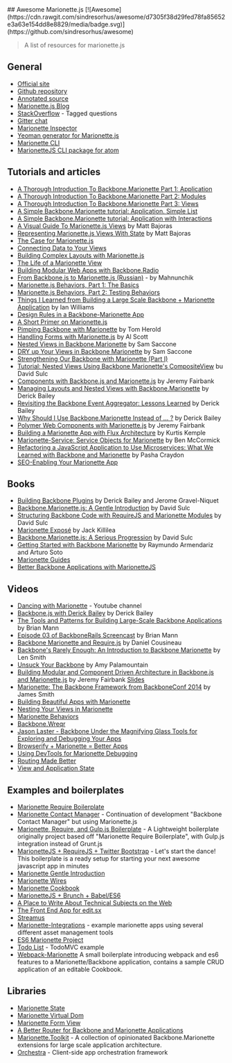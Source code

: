 <div class="github-widget" data-repo="sadcitizen/awesome-marionette"></div>
<script async src="https://pagead2.googlesyndication.com/pagead/js/adsbygoogle.js"></script><ins class="adsbygoogle" style="display:block" data-ad-client="ca-pub-6890694312814945" data-ad-slot="5473692530" data-ad-format="auto"  data-full-width-responsive="true"></ins><script>(adsbygoogle = window.adsbygoogle || []).push({});</script>
## Awesome Marionette.js [![Awesome](https://cdn.rawgit.com/sindresorhus/awesome/d7305f38d29fed78fa85652e3a63e154dd8e8829/media/badge.svg)](https://github.com/sindresorhus/awesome)

> A list of resources for marionette.js

## General

- [Official site](http://marionettejs.com/)
- [Github repository](https://github.com/marionettejs/backbone.marionette)
- [Annotated source](http://marionettejs.com/annotated-src/backbone.marionette)
- [Marionette.js Blog](http://blog.marionettejs.com/)
- [StackOverflow](http://stackoverflow.com/questions/tagged/marionette) - Tagged questions
- [Gitter chat](https://gitter.im/marionettejs/backbone.marionette)
- [Marionette Inspector](https://github.com/marionettejs/marionette.inspector)
- [Yeoman generator for Marionette.js](https://github.com/mrichard/generator-marionette)
- [Marionette CLI](https://github.com/denar90/marionette-cli)
- [MarionetteJS CLI package for atom](https://atom.io/packages/atom-marionettejs-cli)

## Tutorials and articles

- [A Thorough Introduction To Backbone.Marionette Part 1: Application](https://www.smashingmagazine.com/2013/02/introduction-backbone-marionette/)
- [A Thorough Introduction To Backbone.Marionette Part 2: Modules](https://www.smashingmagazine.com/2013/04/thorough-introduction-backbone-marionette-part-2-modules/)
- [A Thorough Introduction To Backbone.Marionette Part 3: Views](https://www.smashingmagazine.com/2014/06/thorough-introduction-backbone-marionette-part-3/)
- [A Simple Backbone.Marionette tutorial: Application. Simple List](http://davidsulc.com/blog/2012/05/06/tutorial-a-full-backbone-marionette-application-part-1/)
- [A Simple Backbone.Marionette tutorial: Application with Interactions](http://davidsulc.com/blog/2012/04/22/a-simple-backbone-marionette-tutorial-part-2/)
- [A Visual Guide To Marionette.js Views](http://www.artandlogic.com/blog/2013/03/a-visual-guide-to-marionette-js-views/) by Matt Bajoras
- [Representing Marionette.js Views With State](http://www.artandlogic.com/blog/2013/06/representing-marionette-js-views-with-state/) by Matt Bajoras
- [The Case for Marionette.js](http://benmccormick.org/2014/12/02/the-case-for-marionette-js/)
- [Connecting Data to Your Views](http://benmccormick.org/2014/12/10/marionette-explained-connecting-your-data-to-your-views/)
- [Building Complex Layouts with Marionette.js](http://benmccormick.org/2014/12/22/building-complex-layouts-with-marionette-js/)
- [The Life of a Marionette View](http://benmccormick.org/2015/01/05/marionette-view-life-cycles/)
- [Building Modular Web Apps with Backbone.Radio](http://benmccormick.org/2015/01/26/backbone-radio/)
- [From Backbone.js to Marionette.js (Russian)](http://habrahabr.ru/post/207730/) - by Mahnunchik
- [Marionette.js Behaviors, Part 1: The Basics](https://spin.atomicobject.com/2014/09/11/marionette-behaviors-overview/)
- [Marionette.js Behaviors, Part 2: Testing Behaviors](https://spin.atomicobject.com/2014/09/12/testing-marionette-js-behaviors/)
- [Things I Learned from Building a Large Scale Backbone + Marionette Application](http://authenticff.com/journal/building-large-scale-backbone-marionette-applications) by Ian Williams
- [Design Rules in a Backbone-Marionette App](http://cloudandcode.tumblr.com/post/98671637921/design-rules-in-a-backbone-marionette-app)
- [A Short Primer on Marionette.js](http://cloudandcode.tumblr.com/post/98265035816/a-short-primer-on-marionette-js)
- [Pimping Backbone with Marionette](http://scm.io/blog/hack/2014/09/backbone-marionette/) by Tom Herold
- [Handling Forms with Marionette.js](http://spin.atomicobject.com/2013/11/25/forms-marionette-js-backbone/) by Al Scott
- [Nested Views in Backbone.Marionette](http://blog.mojotech.com/nested-views-in-backbone-marionette/) by Sam Saccone
- [DRY up Your Views in Backbone Marionette](http://blog.mojotech.com/dry-up-your-views-in-backbone-marionette/) by Sam Saccone
- [Strengthening Our Backbone with Marionette (Part I)](http://tech.kinja.com/strengthening-our-backbone-with-marionette-part-i-1583630931)
- [Tutorial: Nested Views Using Backbone Marionette's CompositeView](http://davidsulc.com/blog/2013/02/03/tutorial-nested-views-using-backbone-marionettes-compositeview/) bu David Sulc
- [Components with Backbone.js and Marionette.js](http://blog.jeremyfairbank.com/javascript/components-with-backbone-js-and-marionette-js/) by Jeremy Fairbank
- [Managing Layouts and Nested Views with Backbone.Marionette](http://lostechies.com/derickbailey/2012/03/22/managing-layouts-and-nested-views-with-backbone-marionette/) by Derick Bailey
- [Revisiting the Backbone Event Aggregator: Lessons Learned](http://lostechies.com/derickbailey/2012/04/03/revisiting-the-backbone-event-aggregator-lessons-learned/) by Derick Bailey
- [Why Should I Use Backbone.Marionette Instead of … ?](http://lostechies.com/derickbailey/2012/06/13/why-should-i-use-backbone-marionette-instead-of-%E2%80%A6/) by Derick Bailey
- [Polymer Web Components with Marionette.js](http://blog.jeremyfairbank.com/javascript/polymer-web-components-with-marionette-js/) by Jeremy Fairbank
- [Building a Marionette App with Flux Architecture](http://iamnotarealprogrammer.com/flux-architecture-in-a-backbone-and-marionette-app/) by Kurtis Kemple
- [Marionette-Service: Service Objects for Marionette](http://benmccormick.org/2015/05/25/marionette-service-service-objects-for-marionette/) by Ben McCormick
- [Refactoring a JavaScript Application to Use Microservices: What We Learned with Backbone and Marionette](https://www.safaribooksonline.com/blog/2015/11/24/refactoring-javascript-microservice-backbone-marionette/) by Pasha Craydon 
- [SEO-Enabling Your Marionette App](https://docs.google.com/presentation/d/1jy9SXyr6ZjbY7lOSKN8QraH96-vR7mnAo0ePvzDb8uc/pub?start=false&loop=false&delayms=3000&slide=id.p)

## Books

- [Building Backbone Plugins](https://leanpub.com/building-backbone-plugins) by Derick Bailey and Jerome Gravel-Niquet
- [Backbone.Marionette.js: A Gentle Introduction](https://leanpub.com/marionette-gentle-introduction) by David Sulc
- [Structuring Backbone Code with RequireJS and Marionette Modules](https://leanpub.com/structuring-backbone-with-requirejs-and-marionette) by David Sulc
- [Marionette Exposé](https://leanpub.com/marionetteexpose) by Jack Killilea
- [Backbone.Marionette.js: A Serious Progression](https://leanpub.com/marionette-serious-progression) by David Sulc
- [Getting Started with Backbone Marionette](http://www.amazon.com/dp/1783284250/) by Raymundo Armendariz and Arturo Soto
- [Marionette Guides](https://www.gitbook.com/book/marionette/marionette-guides/details)
- [Better Backbone Applications with MarionetteJS](https://shop.smashingmagazine.com/products/better-backbone-applications-with-marionettejs)

## Videos

- [Dancing with Marionette](https://www.youtube.com/channel/UC6dVRPnSACav2AYB5XG7BZw) - Youtube channel
- [Backbone.js with Derick Bailey](https://www.youtube.com/watch?v=VERQEr-bVTs) by Derick Bailey
- [The Tools and Patterns for Building Large-Scale Backbone Applications](https://www.youtube.com/watch?v=qWr7x9wk6_c) by Brian Mann
- [Episode 03 of BackboneRails Screencast](https://www.youtube.com/watch?v=KT31H3Ayliw) by Brian Mann
- [Backbone Marionette and Require.js](https://www.youtube.com/watch?v=4K4JKtAGPu4) by Daniel Cousineau
- [Backbone's Rarely Enough: An Introduction to Backbone Marionette](https://www.youtube.com/watch?v=fZJMF4SOKm4) by Len Smith
- [Unsuck Your Backbone](http://www.youtube.com/watch?v=0o2whtCJw8I) by Amy Palamountain
- [Building Modular and Component Driven Architecture in Backbone.js and Marionette.js](https://www.youtube.com/watch?v=PrQSpdWkN6Q) by Jeremy Fairbank [Slides](http://presentboldly.com/jfairbank/modular-and-component-driven-architecture-in-marionettejs/)
- [Marionette: The Backbone Framework from BackboneConf 2014](https://www.youtube.com/watch?v=EvQnntaqVdE&index=13&list=PLlgxAbM67lYIGw8DnANC7VgREbzJRQged) by James Smith
- [Building Beautiful Apps with Marionette](https://www.youtube.com/watch?v=7yZKsgKxziw)
- [Nesting Your Views in Marionette](https://www.youtube.com/watch?v=CTr-tTwRH3o)
- [Marionette Behaviors](https://www.youtube.com/watch?v=6wvAswHkarE)
- [Backbone.Wreqr](https://www.youtube.com/watch?v=2b1G3TdlQEU)
- [Jason Laster - Backbone Under the Magnifying Glass Tools for Exploring and Debugging Your Apps](https://www.youtube.com/watch?v=jbGm3mJXh_s)
- [Browserify + Marionette = Better Apps](https://www.youtube.com/watch?v=7bGWuyuLK_4)
- [Using DevTools for Marionette Debugging](https://www.youtube.com/watch?v=75d0odmbu38)
- [Routing Made Better](https://www.youtube.com/watch?v=F32QhaHFn1k)
- [View and Application State](https://www.youtube.com/watch?v=FCUS6RrhRtI)

## Examples and boilerplates

- [Marionette Require Boilerplate](https://github.com/BoilerplateMVC/Marionette-Require-Boilerplate)
- [Marionette Contact Manager](https://github.com/dmytroyarmak/marionette-contact-manager) - Continuation of development "Backbone Contact Manager" but using Marionette.js
- [Marionette, Require, and Gulp.js Boilerplate](https://github.com/jroeckle/Marionette-Require-Gulpjs-Boilerplate) - A Lightweight boilerplate originally project based off "Marionette Require Boilerplate", with Gulp.js integration instead of Grunt.js
- [MarionetteJS + RequireJS + Twitter Bootstrap](https://github.com/ajaxray/marionette-boilerplate) - Let's start the dance! This boilerplate is a ready setup for starting your next awesome javascript app in minutes
- [Marionette Gentle Introduction](https://github.com/davidsulc/marionette-gentle-introduction)
- [Marionette Wires](https://github.com/thejameskyle/marionette-wires)
- [Marionette Cookbook](https://github.com/MarionetteLabs/marionette-cookbook)
- [MarionetteJS + Brunch + Babel/ES6](https://github.com/denar90/brunch-with-marionettejs)
- [A Place to Write About Technical Subjects on the Web](https://github.com/jmeas/gistbook)
- [The Front End App for edit.sx](https://github.com/samccone/edit.sx-frontend)
- [Streamus](https://github.com/MeoMix/StreamusChromeExtension)
- [Marionette-Integrations](https://github.com/marionettejs/marionette-integrations) - example marionette apps using several different asset management tools
- [ES6 Marionette Project](https://github.com/abiee/es6-marionette)
- [Todo List](https://github.com/tastejs/todomvc/tree/master/examples/backbone_marionette) - TodoMVC example
- [Webpack-Marionette](https://github.com/alexpsi/webpack-marionette) A small boilerplate introducing webpack and es6 features to a Marionette/Backbone application, contains a sample CRUD application of an editable Cookbook.


## Libraries

- [Marionette State](https://github.com/Squareknot/marionette.state)
- [Marionette Virtual Dom](https://github.com/tiagorg/marionette-vdom)
- [Marionette Form View](https://github.com/viverae/marionette.formview)
- [A Better Router for Backbone and Marionette Applications](https://github.com/Betterment/backbone.blazer)
- [Marionette.Toolkit](https://github.com/RoundingWellOS/marionette.toolkit) - A collection of opinionated Backbone.Marionette extensions for large scale application architecture.
- [Orchestra](https://github.com/BedeGaming/orchestra) - Client-side app orchestration framework